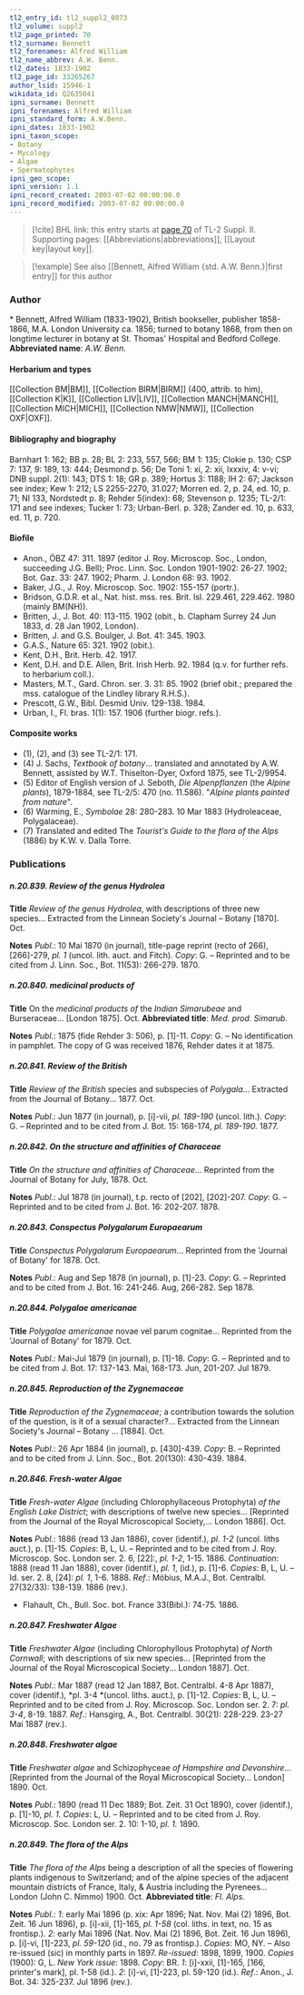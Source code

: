 ```yaml
---
tl2_entry_id: tl2_suppl2_0073
tl2_volume: suppl2
tl2_page_printed: 70
tl2_surname: Bennett
tl2_forenames: Alfred William
tl2_name_abbrev: A.W. Benn.
tl2_dates: 1833-1902
tl2_page_id: 33265267
author_lsid: 15946-1
wikidata_id: Q2635041
ipni_surname: Bennett
ipni_forenames: Alfred William
ipni_standard_form: A.W.Benn.
ipni_dates: 1833-1902
ipni_taxon_scope: 
- Botany
- Mycology
- Algae
- Spermatophytes
ipni_geo_scope: 
ipni_version: 1.1
ipni_record_created: 2003-07-02 00:00:00.0
ipni_record_modified: 2003-07-02 00:00:00.0
---
```



> [!cite] BHL link: this entry starts at [page 70](https://www.biodiversitylibrary.org/page/33265267) of TL-2 Suppl. II.
> Supporting pages: [[Abbreviations|abbreviations]], [[Layout key|layout key]].

> [!example] See also [[Bennett, Alfred William {std. A.W. Benn.}|first entry]] for this author

### Author

\* Bennett, Alfred William (1833-1902), British bookseller, publisher 1858-1866, M.A. London University ca. 1856; turned to botany 1868, from then on longtime lecturer in botany at St. Thomas' Hospital and Bedford College. 
**Abbreviated name**: *A.W. Benn.*

#### Herbarium and types

[[Collection BM|BM]], [[Collection BIRM|BIRM]] (400, attrib. to him), [[Collection K|K]], [[Collection LIV|LIV]], [[Collection MANCH|MANCH]], [[Collection MICH|MICH]], [[Collection NMW|NMW]], [[Collection OXF|OXF]].

#### Bibliography and biography

Barnhart 1: 162; BB p. 28; BL 2: 233, 557, 566; BM 1: 135; Clokie p. 130; CSP 7: 137, 9: 189, 13: 444; Desmond p. 56; De Toni 1: xi, 2: xii, lxxxiv, 4: v-vi; DNB suppl. 2(1): 143; DTS 1: 18; GR p. 389; Hortus 3: 1188; IH 2: 67; Jackson see index; Kew 1: 212; LS 2255-2270, 31.027; Morren ed. 2, p. 24, ed. 10, p. 71; NI 133, Nordstedt p. 8; Rehder 5(index): 68; Stevenson p. 1235; TL-2/1: 171 and see indexes; Tucker 1: 73; Urban-Berl. p. 328; Zander ed. 10, p. 633, ed. 11, p. 720.

#### Biofile

- Anon., ÖBZ 47: 311. 1897 (editor J. Roy. Microscop. Soc., London, succeeding J.G. Bell); Proc. Linn. Soc. London 1901-1902: 26-27. 1902; Bot. Gaz. 33: 247. 1902; Pharm. J. London 68: 93. 1902.
- Baker, J.G., J. Roy. Microscop. Soc. 1902: 155-157 (portr.).
- Bridson, G.D.R. et al., Nat. hist. mss. res. Brit. Isl. 229.461, 229.462. 1980 (mainly BM(NH)).
- Britten, J., J. Bot. 40: 113-115. 1902 (obit., b. Clapham Surrey 24 Jun 1833, d. 28 Jan 1902, London).
- Britten, J. and G.S. Boulger, J. Bot. 41: 345. 1903.
- G.A.S., Nature 65: 321. 1902 (obit.).
- Kent, D.H., Brit. Herb. 42. 1917.
- Kent, D.H. and D.E. Allen, Brit. Irish Herb. 92. 1984 (q.v. for further refs. to herbarium coll.).
- Masters, M.T., Gard. Chron. ser. 3. 31: 85. 1902 (brief obit.; prepared the mss. catalogue of the Lindley library R.H.S.).
- Prescott, G.W., Bibl. Desmid Univ. 129-138. 1984.
- Urban, I., Fl. bras. 1(1): 157. 1906 (further biogr. refs.).

#### Composite works

- (1), (2), and (3) see TL-2/1: 171.
- (4) J. Sachs, *Textbook of botany*... translated and annotated by A.W. Bennett, assisted by W.T. Thiselton-Dyer, Oxford 1875, see TL-2/9954.
- (5) Editor of English version of J. Seboth, *Die Alpenpflanzen* (the *Alpine plants*), 1879-1884, see TL-2/5: 470 (no. 11.586). "*Alpine plants painted from nature*".
- (6) Warming, E., *Symbolae* 28: 280-283. 10 Mar 1883 (Hydroleaceae, Polygalaceae).
- (7) Translated and edited The *Tourist's Guide to the flora of the Alps* (1886) by K.W. v. Dalla Torre.

### Publications

##### n.20.839. Review of the genus Hydrolea

**Title**
*Review of the genus Hydrolea*, with descriptions of three new species... Extracted from the Linnean Society's Journal – Botany \[1870\]. Oct.

**Notes**
*Publ*.: 10 Mai 1870 (in journal), title-page reprint (recto of 266), \[266\]-279, *pl. 1* (uncol. lith. auct. and Fitch). *Copy*: G. – Reprinted and to be cited from J. Linn. Soc., Bot. 11(53): 266-279. 1870.

##### n.20.840. medicinal products of

**Title**
On the *medicinal products of* the *Indian Simarubeae* and Burseraceae... \[London 1875\]. Oct.
**Abbreviated title**: *Med. prod. Simarub.*

**Notes**
*Publ*.: 1875 (fide Rehder 3: 506), p. \[1\]-11. *Copy*: G. – No identification in pamphlet. The copy of G was received 1876, Rehder dates it at 1875.

##### n.20.841. Review of the British

**Title**
*Review of the British* species and subspecies of *Polygala*... Extracted from the Journal of Botany... 1877. Oct.

**Notes**
*Publ*.: Jun 1877 (in journal), p. \[i\]-vii, *pl. 189-190* (uncol. lith.). *Copy*: G. – Reprinted and to be cited from J. Bot. 15: 168-174, *pl. 189-190.* 1877.

##### n.20.842. On the structure and affinities of Characeae

**Title**
*On the structure and affinities of Characeae*... Reprinted from the Journal of Botany for July, 1878. Oct.

**Notes**
*Publ*.: Jul 1878 (in journal), t.p. recto of \[202\], \[202\]-207. *Copy*: G. – Reprinted and to be cited from J. Bot. 16: 202-207. 1878.

##### n.20.843. Conspectus Polygalarum Europaearum

**Title**
*Conspectus Polygalarum Europaearum*... Reprinted from the 'Journal of Botany' for 1878. Oct.

**Notes**
*Publ*.: Aug and Sep 1878 (in journal), p. \[1\]-23. *Copy*: G. – Reprinted and to be cited from J. Bot. 16: 241-246. Aug, 266-282. Sep 1878.

##### n.20.844. Polygalae americanae

**Title**
*Polygalae americanae* novae vel parum cognitae... Reprinted from the 'Journal of Botany' for 1879. Oct.

**Notes**
*Publ*.: Mai-Jul 1879 (in journal), p. \[1\]-18. *Copy*: G. – Reprinted and to be cited from J. Bot. 17: 137-143. Mai, 168-173. Jun, 201-207. Jul 1879.

##### n.20.845. Reproduction of the Zygnemaceae

**Title**
*Reproduction of the Zygnemaceae*; a contribution towards the solution of the question, is it of a sexual character?... Extracted from the Linnean Society's Journal – Botany ... \[1884\]. Oct.

**Notes**
*Publ*.: 26 Apr 1884 (in journal), p. \[430\]-439. *Copy*: B. – Reprinted and to be cited from J. Linn. Soc., Bot. 20(130): 430-439. 1884.

##### n.20.846. Fresh-water Algae

**Title**
*Fresh-water Algae* (including Chlorophyllaceous Protophyta) *of the English Lake District*; with descriptions of twelve new species... \[Reprinted from the Journal of the Royal Microscopical Society,... London 1886\]. Oct.

**Notes**
*Publ*.: 1886 (read 13 Jan 1886), cover (identif.), *pl. 1-2* (uncol. liths auct.), p. \[1\]-15. *Copies*: B, L, U. – Reprinted and to be cited from J. Roy. Microscop. Soc. London ser. 2. 6, \[22\]:, *pl. 1-2*, 1-15. 1886.
*Continuation*: 1888 (read 11 Jan 1888), cover (identif.), *pl. 1*, (id.), p. \[1\]-6. *Copies*: B, L, U. – Id. ser. 2. 8, \[24\]: *pl. 1*, 1-6. 1888.
*Ref*.: Möbius, M.A.J., Bot. Centralbl. 27(32/33): 138-139. 1886 (rev.).
- Flahault, Ch., Bull. Soc. bot. France 33(Bibl.): 74-75. 1886.

##### n.20.847. Freshwater Algae

**Title**
*Freshwater Algae* (including Chlorophyllous Protophyta) *of North Cornwall*; with descriptions of six new species... \[Reprinted from the Journal of the Royal Microscopical Society... London 1887\]. Oct.

**Notes**
*Publ*.: Mar 1887 (read 12 Jan 1887, Bot. Centralbl. 4-8 Apr 1887), cover (identif.), *pl. 3-4 *(uncol. liths. auct.), p. \[1\]-12. *Copies*: B, L, U. – Reprinted and to be cited from J. Roy. Microscop. Soc. London ser. 2. 7: *pl. 3-4*, 8-19. 1887.
*Ref*.: Hansgirg, A., Bot. Centralbl. 30(21): 228-229. 23-27 Mai 1887 (rev.).

##### n.20.848. Freshwater algae

**Title**
*Freshwater algae* and Schizophyceae *of Hampshire and Devonshire*... \[Reprinted from the Journal of the Royal Microscopical Society... London\] 1890. Oct.

**Notes**
*Publ*.: 1890 (read 11 Dec 1889; Bot. Zeit. 31 Oct 1890), cover (identif.), p. \[1\]-10, *pl. 1. Copies*: L, U. – Reprinted and to be cited from J. Roy. Microscop. Soc. London ser. 2. 10: 1-10, *pl. 1.* 1890.

##### n.20.849. The flora of the Alps

**Title**
*The flora of the Alps* being a description of all the species of flowering plants indigenous to Switzerland; and of the alpine species of the adjacent mountain districts of France, Italy, & Austria including the Pyrenees... London (John C. Nimmo) 1900. Oct.
**Abbreviated title**: *Fl. Alps*.

**Notes**
*Publ*.: *1*: early Mai 1896 (p. xix: Apr 1896; Nat. Nov. Mai (2) 1896, Bot. Zeit. 16 Jun 1896), p. \[i\]-xii, \[1\]-165, *pl. 1-58* (col. liths. in text, no. 15 as frontisp.).
*2*: early Mai 1896 (Nat. Nov. Mai (2) 1896, Bot. Zeit. 16 Jun 1896), p. \[i\]-vi, \[1\]-223, *pl. 59-120* (id., no. 79 as frontisp.).
*Copies*: MO, NY. – Also re-issued (sic) in monthly parts in 1897.
*Re-issued*: 1898, 1899, 1900. *Copies* (1900): G, L.
*New York issue*: 1898. *Copy*: BR.
*1*: \[i\]-xxii, \[1\]-165, \[166, printer's mark\], pl. 1-58 (id.).
*2*: \[i\]-vi, \[1\]-223, pl. 59-120 (id.).
*Ref*.: Anon., J. Bot. 34: 325-237. Jul 1896 (rev.).

